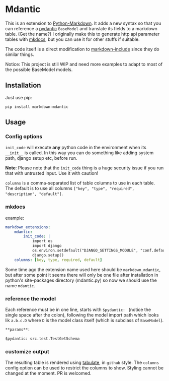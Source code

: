 # Mdantic

This is an extension to [Python-Markdown](https://python-markdown.github.io/). It adds a new syntax so that you can reference a [pydantic](https://pydantic-docs.helpmanual.io/) `BaseModel` and translate its fields to a markdown table. (Get the name?) I originally make this to generate http api parameter tables with [mkdocs](https://www.mkdocs.org/), but you can use it for other stuffs if suitable.

The code itself is a direct modification to [markdown-include](https://github.com/cmacmackin/markdown-include) since they do similar things.

Notice: This project is still WIP and need more examples to adapt to most of the possible BaseModel models.

## Installation

Just use pip:

```
pip install markdown-mdantic
```

## Usage

### Config options
`init_code` will execute **any** python code in the environment when its `__init__` is called.
In this way you can do something like adding system path, django setup etc,
before run.

**Note**: Please note that the `init_code` thing is a huge security issue if
you run that with untrusted input. Use it with caution!

`columns` is a comma-separated list of table columns to use in each table.
The default is to use all columns `["key", "type", "required", "description", "default"]`.


### mkdocs

example:

```yaml
markdown_extensions:
    mdantic:
        init_code: |
            import os
            import django
            os.environ.setdefault("DJANGO_SETTINGS_MODULE", "conf.default")
            django.setup()
    columns: [key, type, required, default]
```

Some time ago the extension name used here should be `markdown_mdantic`, but
after some point it seems there will only be one file after installation in
python's site-packages directory (mdantic.py) so now we should use the name
`mdantic`.

### reference the model

Each reference must be in one line, starts with `$pydantic: ` (notice the
single space after the colon), following the model import path which looks
lik `a.b.c.D` where `D` is the model class itself (which is subclass of `BaseModel`).

```markdown
**params**:

$pydantic: src.test.TestGetSchema

```

### customize output

The resulting table is rendered using [tabulate](https://pypi.org/project/tabulate/), in `github` style. The `columns` config option can be used to
restrict the columns to show. Styling cannot be changed at the moment. PR is welcomed.
